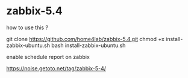 # zabbix-5.4

how to use this ?

git clone https://github.com/home4lab/zabbix-5.4.git
chmod +x install-zabbix-ubuntu.sh
bash install-zabbix-ubuntu.sh

enable schedule report on zabbix

https://noise.getoto.net/tag/zabbix-5-4/
